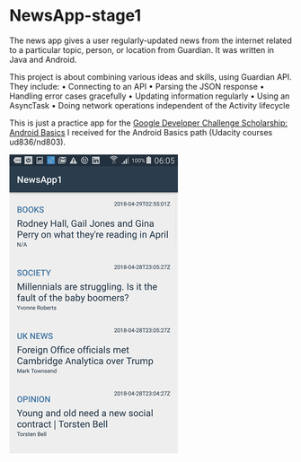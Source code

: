 # NewsApp-stage1

The news app gives a user regularly-updated news from the internet related to a particular topic, person, or location from Guardian. 
It was written in Java and Android.

This project is about combining various ideas and skills, using Guardian API. They include:
•	Connecting to an API
•	Parsing the JSON response
•	Handling error cases gracefully
•	Updating information regularly
•	Using an AsyncTask
•	Doing network operations independent of the Activity lifecycle

This is just a practice app for the <a href="https://www.udacity.com/google-scholarships">Google Developer Challenge Scholarship: Android Basics</a> I received for the Android Basics path (Udacity courses ud836/nd803). 

![alt text](https://raw.githubusercontent.com/AleksandraWozniak/NewsApp-stage1/master/Screenshot_2018-04-29-06-05-09.png)
